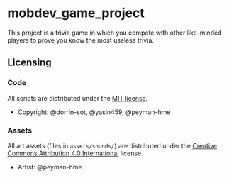# mobdev_game_project

This project is a trivia game in which you compete with other like-minded players to prove you know the most useless trivia.

## Licensing

### Code

All scripts are distributed under the [MIT license](LICENSE.md).

* Copyright: @dorrin-sot, @yasin459, @peyman-hme

### Assets

All art assets (files in ``assets/sounds/``) are distributed under the [Creative Commons Attribution 4.0 International](http://creativecommons.org/licenses/by/4.0/) license.

* Artist: @peyman-hme
